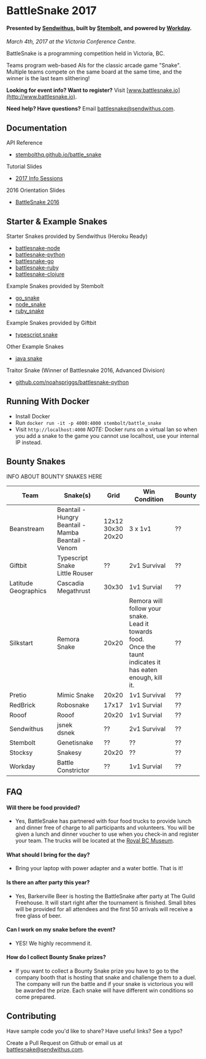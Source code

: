 BattleSnake 2017
================

#### Presented by [Sendwithus](https://www.sendwithus.com), built by [Stembolt](https://stembolt.com/), and powered by [Workday](https://www.workday.com/).

_March 4th, 2017 at the Victoria Conference Centre._

BattleSnake is a programming competition held in Victoria, BC.

Teams program web-based AIs for the classic arcade game "Snake". Multiple teams compete on the same board at the same time, and the winner is the last team slithering!

__Looking for event info? Want to register?__ Visit [www.battlesnake.io](http://www.battlesnake.io).

__Need help? Have questions?__ Email [battlesnake@sendwithus.com](mailto:battlesnake@sendwithus.com).

## Documentation

API Reference
* [stembolthq.github.io/battle_snake](https://stembolthq.github.io/battle_snake/)

Tutorial Slides
* [2017 Info Sessions](http://sendwithus.github.io/battlesnake/present/#/)

2016 Orientation Slides
* [BattleSnake 2016](https://docs.google.com/presentation/d/1iD2xZthNFaWeNfgPr6KjR8e7O80Pua9mdQje3i8782A/edit?usp=sharing)

## Starter & Example Snakes

Starter Snakes provided by Sendwithus (Heroku Ready)
* [battlesnake-node](https://github.com/sendwithus/battlesnake-node)
* [battlesnake-python](https://github.com/sendwithus/battlesnake-python)
* [battlesnake-go](https://github.com/sendwithus/battlesnake-go)
* [battlesnake-ruby](https://github.com/sendwithus/battlesnake-ruby)
* [battlesnake-clojure](https://github.com/sendwithus/battlesnake-clojure)

Example Snakes provided by Stembolt
* [go_snake](https://github.com/StemboltHQ/battle_snake/tree/master/examples/go_snake)
* [node_snake](https://github.com/StemboltHQ/battle_snake/tree/master/examples/node_snake)
* [ruby_snake](https://github.com/StemboltHQ/battle_snake/tree/master/examples/ruby_snake)

Example Snakes provided by Giftbit
* [typescript snake](https://github.com/Giftbit/battlesnake-node-typescript)

Other Example Snakes
* [java snake](https://github.com/tflinz/BasicBattleSnake)

Traitor Snake (Winner of Battlesnake 2016, Advanced Division)
* [github.com/noahspriggs/battlesnake-python](https://github.com/noahspriggs/battlesnake-python)

## Running With Docker
* Install Docker
* Run `docker run -it -p 4000:4000 stembolt/battle_snake`
* Visit `http://localhost:4000` *NOTE:* Docker runs on a virtual lan so when you add a snake to the game you cannot use localhost, use your internal IP instead.

## Bounty Snakes

INFO ABOUT BOUNTY SNAKES HERE

| Team | Snake(s) | Grid | Win Condition | Bounty |
| --- | --- | --- | --- | --- |
| Beanstream | Beantail - Hungry<br>Beantail - Mamba<br>Beantail - Venom | 12x12 <br> 30x30 <br> 20x20 | 3 x 1v1 | ?? |
| Giftbit | Typescript Snake <br> Little Rouser | ?? | 2v1 Survival | ?? |
| Latitude Geographics | Cascadia Megathrust | 30x30 | 1v1 Survial | ?? |
| Silkstart | Remora Snake | 20x20 | Remora will follow your snake. <br> Lead it towards food. <br> Once the taunt indicates it <br> has eaten enough, kill it. | ?? |
| Pretio | Mimic Snake | 20x20 | 1v1 Survival | ?? |
| RedBrick | Robosnake | 17x17 | 1v1 Survial | ?? |
| Rooof | Rooof | 20x20 | 1v1 Survial | ?? |
| Sendwithus | jsnek <br> dsnek | ?? | 2v1 Survival | ?? |
| Stembolt | Genetisnake | ?? | ?? | ?? |
| Stocksy | Snakesy | 20x20 | ?? | ?? |
| Workday | Battle Constrictor | ?? | 1v1 Survial | ?? |

## FAQ

#### Will there be food provided?
* Yes, BattleSnake has partnered with four food trucks to provide lunch and dinner free of charge to all participants and volunteers. You will be given a lunch and dinner voucher to use when you check-in and register your team. The trucks will be located at the [Royal BC Museum](http://royalbcmuseum.bc.ca/visit/plan-your-visit/eat-drink). 

#### What should I bring for the day?
* Bring your laptop with power adapter and a water bottle. That is it!

#### Is there an after party this year?
* Yes, Barkerville Beer is hosting the BattleSnake after party at The Guild Freehouse. It will start right after the tournament is finished. Small bites will be provided for all attendees and the first 50 arrivals will receive a free glass of beer. 

#### Can I work on my snake before the event?
* YES! We highly recommend it. 

#### How do I collect Bounty Snake prizes?
* If you want to collect a Bounty Snake prize you have to go to the company booth that is hosting that snake and challenge them to a duel. The company will run the battle and if your snake is victorious you will be awarded the prize. Each snake will have different win conditions so come prepared.

## Contributing

Have sample code you'd like to share? Have useful links? See a typo?

Create a Pull Request on Github or email us at [battlesnake@sendwithus.com](mailto:battlesnake@sendwithus.com).


